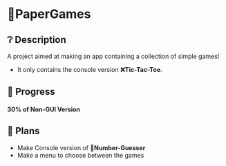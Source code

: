# 📝PaperGames
## ❔ Description
A project aimed at making an app containing a collection of simple games!
- It only contains the console version **❌Tic-Tac-Toe**.
## 🚀 Progress
#### 30% of Non-GUI Version
## 📜 Plans
- Make Console version of **🔢Number-Guesser**
- Make a menu to choose between the games
